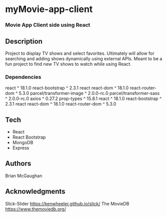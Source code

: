 # myMovie-app-client
 
### Movie App Client side using React

## Description

Project to display TV shows and select favorites. Ultimately will allow for searching and adding shows dynamically using external APIs. Meant to be a fun project to find new TV shows to watch while using React.


### Dependencies
react ^ 18.1.0
react-bootstrap ^ 2.3.1
react react-dom ^ 18.1.0
react-router-dom ^ 5.3.0
parcel/transformer-image ^ 2.0.0-rc.0
parcel/transformer-sass ^ 2.0.0-rc.0
axios ^ 0.27.2
prop-types ^ 15.8.1
react ^ 18.1.0
react-bootstrap ^ 2.3.1
react react-dom ^ 18.1.0
react-router-dom ^ 5.3.0

## Tech
- React
- React Bootstrap
- MongoDB
- Express

## Authors

Brian McGaughan

## Acknowledgments

Slick-Slider https://kenwheeler.github.io/slick/
The MovieDB https://www.themoviedb.org/

